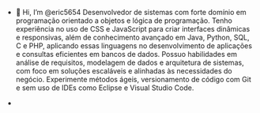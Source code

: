 - 👋 Hi, I’m @eric5654
Desenvolvedor de sistemas com forte domínio em programação orientado a objetos e lógica de programação. Tenho experiência no uso de CSS e JavaScript para criar interfaces dinâmicas e responsivas,
 além de conhecimento avançado em Java, Python, SQL, C e PHP, aplicando essas linguagens no desenvolvimento de aplicações e consultas eficientes em bancos de dados.
 Possuo habilidades em análise de requisitos, modelagem de dados e arquitetura de sistemas, com foco em soluções escaláveis ​​e alinhadas às necessidades do negócio.
Experimente métodos ágeis, versionamento de código com Git e sem uso de IDEs como Eclipse e Visual Studio Code.



-
<!---
eric5654/eric5654 is a ✨ special ✨ repository because its `README.md` (this file) appears on your GitHub profile.
You can click the Preview link to take a look at your changes.
--->
